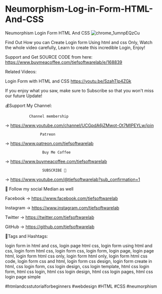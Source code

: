 # Neumorphism-Log-in-Form-HTML-And-CSS

Neumorphism Login Form HTML And CSS
![chrome_1umnpEQzCu](https://github.com/tiefsoftwarelab/Neumorphism-Log-in-Form-HTML-And-CSS/assets/64969213/69c57301-f2c9-4d2f-acf6-66c1fec974ca)

Find Out How you can Create Login form Using html and css Only, Watch the whole video carefully, Learn to create this incredible Login, Enjoy!

Support and Get SOURCE CODE from here:
https://www.buymeacoffee.com/tiefsoftwarelab/e/168839

Related Videos:

Login Form with HTML and CSS
https://youtu.be/SzahTlp4ZGk

          
If you enjoy what you saw, make sure to Subscribe so that you won't miss our future Update!

💰Support My Channel:
     
               Channel membership
→ https://www.youtube.com/channel/UCGpdA6jZMwot-Ot7MIPEYLw/join

                    Patreon
→ https://www.patreon.com/tiefsoftwarelab

                     Buy Me Coffee
→ https://www.buymeacoffee.com/tiefsoftwarelab

                     SUBSCRIBE 🔔
→ https://www.youtube.com/@tiefsoftwarelab?sub_confirmation=1


🎁 Follow my social Median as well

Facebook → https://www.facebook.com/tiefsoftwarelab

Instagram → https://www.instagram.com/tiefsoftwarelab

Twitter → https://twitter.com/tiefsoftwarelab

GitHub → https://github.com/tiefsoftwarelab

🎯Tags and Hashtags:

login form in html and css, login page html css, login form using html and css, login form html css, login form css, login form, login page, login page html, login form html css only, login form html only, login form html css code, login form css and html, login form css design, login form create in html, css login form, css login design, css login template, html css login form, html css login, html css login design, html css login pages, html css login page simple 

#htmlandcsstutorialforbeginners 
#webdesign 
#HTML
#CSS #neumorphism
